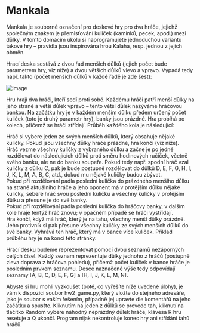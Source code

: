 # Mankala

Mankala je souborné označení pro deskové hry pro dva hráče, jejichž společným znakem je přemisťování kuliček (kamínků, pecek, apod.) mezi důlky. V tomto domácím úkolu si naprogramujete jednoduchou variantu takové hry – pravidla jsou inspirována hrou Kalaha, resp. jednou z jejích obměn.  
  
Hrací deska sestává z dvou řad menších důlků (jejich počet bude parametrem hry, viz níže) a dvou větších důlků vlevo a vpravo. Vypadá tedy např. takto (počet menších důlků v každé řadě je zde šest):  
 
![image](https://user-images.githubusercontent.com/97029126/149747967-0d2c80b9-e152-48c8-9b9e-96f467d29500.png)
 
Hru hrají dva hráči, kteří sedí proti sobě. Každému hráči patří menší důlky na jeho straně a větší důlek vpravo – tento větší důlek nazýváme hráčovou bankou. Na začátku hry je v každém menším důlku předem určený počet kuliček (toto je druhý parametr hry), banky jsou prázdné. Hra probíhá po kolech, přičemž se hráči střídají. Průběh každého kola je následující:
  
Hráč si vybere jeden ze svých menších důlků, který obsahuje nějaké kuličky. Pokud jsou všechny důlky hráče prázdné, hra končí (viz níže).  
Hráč vezme všechny kuličky z vybraného důlku a začne je po jedné rozdělovat do následujících důlků proti směru hodinových ručiček, včetně svého banku, ale ne do banku soupeře. Pokud tedy např. spodní hráč vzal kuličky z důlku C, pak je bude postupně rozdělovat do důlků D, E, F, G, H, I, J, K, L, M, A, B, C, atd., dokud mu nějaké kuličky budou zbývat.  
Pokud při rozdělování padla poslední kulička do prázdného menšího důlku na straně aktuálního hráče a jeho oponent má v protějším důlku nějaké kuličky, sebere hráč svou poslední kuličku a všechny kuličky v protějším důlku a přesune je do své banky.  
Pokud při rozdělování padla poslední kulička do hráčovy banky, v dalším kole hraje tentýž hráč znovu; v opačném případě se hráči vystřídají.  
Hra končí, když má hráč, který je na tahu, všechny menší důlky prázdné. Jeho protivník si pak přesune všechny kuličky ze svých menších důlků do své banky. Vyhrává ten hráč, který má v bance více kuliček. Příklad průběhu hry je na konci této stránky.  
  
Hrací desku budeme reprezentovat pomocí dvou seznamů nezáporných celých čísel. Každý seznam reprezentuje důlky jednoho z hráčů (postupně zleva doprava z hráčova pohledu), přičemž počet kuliček v bance hráče je posledním prvkem seznamu. Desce naznačené výše tedy odpovídají seznamy [A, B, C, D, E, F, G] a [H, I, J, K, L, M, N].  
  
Abyste si hru mohli vyzkoušet (poté, co vyřešíte níže uvedené úlohy), je vám k dispozici soubor hw2_game.py, který vložte do stejného adresáře, jako je soubor s vaším řešením, případně jej upravte dle komentářů na jeho začátku a spusťte. Kliknutím na jeden z důlků se provede tah, kliknutí na tlačítko Random vybere náhodný neprázdný důlek hráče, klávesa R hru resetuje a Q ukončí. Program nijak nekontroluje konec hry ani střídání tahů hráčů.  
